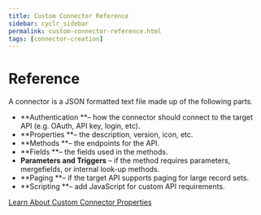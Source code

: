 ```yaml
---
title: Custom Connector Reference
sidebar: cyclr_sidebar
permalink: custom-connector-reference.html
tags: [connector-creation]
---
```


# Reference #

A connector is a JSON formatted text file made up of the following parts.

*   **Authentication **– how the connector should connect to the target API (e.g. OAuth, API key, login, etc).
*   **Properties **– the description, version, icon, etc.
*   **Methods **– the endpoints for the API.
*   **Fields **– the fields used in the methods.
*   **Parameters and Triggers** – if the method requires parameters, mergefields, or internal look-up methods.
*   **Paging **– if the target API supports paging for large record sets.
*   **Scripting **– add JavaScript for custom API requirements.

[Learn About Custom Connector Properties](./properties)